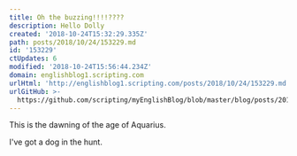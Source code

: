 ```yaml
---
title: Oh the buzzing!!!!????
description: Hello Dolly
created: '2018-10-24T15:32:29.335Z'
path: posts/2018/10/24/153229.md
id: '153229'
ctUpdates: 6
modified: '2018-10-24T15:56:44.234Z'
domain: englishblog1.scripting.com
urlHtml: 'http://englishblog1.scripting.com/posts/2018/10/24/153229.md'
urlGitHub: >-
  https://github.com/scripting/myEnglishBlog/blob/master/blog/posts/2018/10/24/153229.md
---
```

This is the dawning of the age of Aquarius.

I've got a dog in the hunt.
